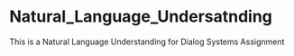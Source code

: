 # Natural_Language_Undersatnding
This is a Natural Language Understanding for Dialog Systems Assignment
